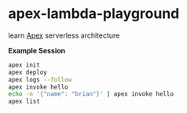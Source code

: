 # apex-lambda-playground

learn [Apex](http://apex.run/) serverless architecture

**Example Session**

```sh
apex init
apex deploy
apex logs --follow
apex invoke hello
echo -n '{"name": "brian"}' | apex invoke hello
apex list
```
